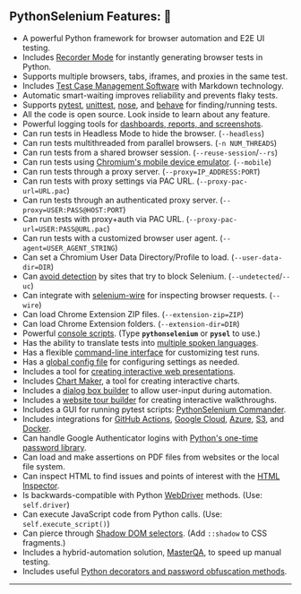 <!-- PythonSelenium Docs -->

<a id="feature_list"></a>

## PythonSelenium Features: 🏰

* A powerful Python framework for browser automation and E2E UI testing.
* Includes [Recorder Mode](/help_docs/recorder_mode.md) for instantly generating browser tests in Python.
* Supports multiple browsers, tabs, iframes, and proxies in the same test.
* Includes [Test Case Management Software](/help_docs/case_plans.md) with Markdown technology.
* Automatic smart-waiting improves reliability and prevents flaky tests.
* Supports [pytest](https://docs.pytest.org/en/latest/), [unittest](https://docs.python.org/3/library/unittest.html), [nose](http://nose.readthedocs.io/en/latest/), and [behave](https://behave.readthedocs.io/en/stable/index.html) for finding/running tests.
* All the code is open source. Look inside to learn about any feature.
* Powerful logging tools for [dashboards, reports, and screenshots](/examples/example_logs/ReadMe.md).
* Can run tests in Headless Mode to hide the browser. (``--headless``)
* Can run tests multithreaded from parallel browsers. (``-n NUM_THREADS``)
* Can run tests from a shared browser session. (``--reuse-session``/``--rs``)
* Can run tests using [Chromium's mobile device emulator](/help_docs/mobile_testing.md). (``--mobile``)
* Can run tests through a proxy server. (``--proxy=IP_ADDRESS:PORT``)
* Can run tests with proxy settings via PAC URL. (``--proxy-pac-url=URL.pac``)
* Can run tests through an authenticated proxy server. (``--proxy=USER:PASS@HOST:PORT``)
* Can run tests with proxy+auth via PAC URL. (``--proxy-pac-url=USER:PASS@URL.pac``)
* Can run tests with a customized browser user agent. (``--agent=USER_AGENT_STRING``)
* Can set a Chromium User Data Directory/Profile to load. (``--user-data-dir=DIR``)
* Can [avoid detection](/help_docs/uc_mode.md) by sites that try to block Selenium. (``--undetected``/``--uc``)
* Can integrate with [selenium-wire](https://github.com/wkeeling/selenium-wire) for inspecting browser requests. (``--wire``)
* Can load Chrome Extension ZIP files. (``--extension-zip=ZIP``)
* Can load Chrome Extension folders. (``--extension-dir=DIR``)
* Powerful [console scripts](/pythonselenium/console_scripts/ReadMe.md). (Type **``pythonselenium``** or **``pysel``** to use.)
* Has the ability to translate tests into [multiple spoken languages](https://github.com/pythonselenium/PythonSelenium/tree/master/examples/translations).
* Has a flexible [command-line interface](/help_docs/customizing_test_runs.md) for customizing test runs.
* Has a [global config file](/pythonselenium/config/settings.py) for configuring settings as needed.
* Includes a tool for [creating interactive web presentations](/examples/presenter/ReadMe.md).
* Includes [Chart Maker](/examples/chart_maker/ReadMe.md), a tool for creating interactive charts.
* Includes a [dialog box builder](/examples/dialog_boxes/ReadMe.md) to allow user-input during automation.
* Includes a [website tour builder](/examples/tour_examples/ReadMe.md) for creating interactive walkthroughs.
* Includes a GUI for running pytest scripts: [PythonSelenium Commander](/help_docs/commander.md).
* Includes integrations for [GitHub Actions](/integrations/github/workflows/ReadMe.md), [Google Cloud](/integrations/google_cloud/ReadMe.md), [Azure](/integrations/azure/jenkins/ReadMe.md), [S3](/pythonselenium/plugins/s3_logging_plugin.py), and [Docker](/integrations/docker/ReadMe.md).
* Can handle Google Authenticator logins with [Python's one-time password library](https://pyotp.readthedocs.io/en/latest/).
* Can load and make assertions on PDF files from websites or the local file system.
* Can inspect HTML to find issues and points of interest with the [HTML Inspector](/help_docs/html_inspector.md).
* Is backwards-compatible with Python [WebDriver](https://www.selenium.dev/projects/) methods. (Use: ``self.driver``)
* Can execute JavaScript code from Python calls. (Use: ``self.execute_script()``)
* Can pierce through [Shadow DOM selectors](/help_docs/shadow_dom.md). (Add ``::shadow`` to CSS fragments.)
* Includes a hybrid-automation solution, [MasterQA](/pythonselenium/masterqa/ReadMe.md), to speed up manual testing.
* Includes useful [Python decorators and password obfuscation methods](/pythonselenium/common/ReadMe.md).

--------
